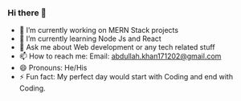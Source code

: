 ### Hi there 👋

- 🔭 I’m currently working on MERN Stack projects
- 🌱 I’m currently learning Node Js and React
- 💬 Ask me about Web development or any tech related stuff
- 📫 How to reach me: Email: abdullah.khan171202@gmail.com
- 😄 Pronouns: He/His
- ⚡ Fun fact: My perfect day would start with Coding and end with Coding.
